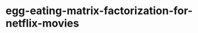 egg-eating-matrix-factorization-for-netflix-movies
==================================================
